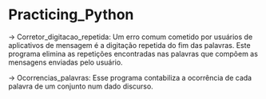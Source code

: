# Practicing_Python
-> Corretor_digitacao_repetida: Um erro comum cometido por usuários de aplicativos de mensagem é a digitação repetida do fim das palavras. Este programa elimina as repetições encontradas nas palavras que compõem as mensagens enviadas pelo usuário. 

-> Ocorrencias_palavras: Esse programa contabiliza a ocorrência de cada palavra de um conjunto num dado discurso.
